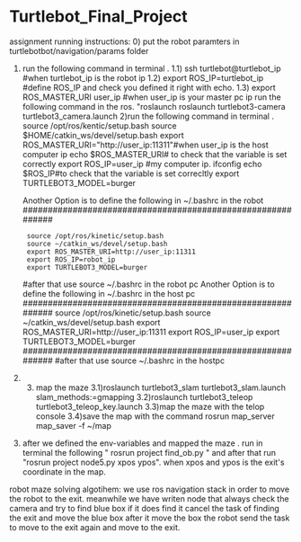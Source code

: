 # Turtlebot_Final_Project

assignment running instructions:
0) put the robot paramters in turtlebotbot/navigation/params folder
1) run the following command in terminal .
	1.1) ssh turtlebot@turtlebot_ip  #when turtlebot_ip is the robot ip
	1.2) export ROS_IP=turtlebot_ip #define ROS_IP and check you defined it right with echo.
	1.3) export ROS_MASTER_URI user_ip #when user_ip is your master pc ip 
		run the following command in the ros.
		"roslaunch  roslaunch turtlebot3-camera turtlebot3_camera.launch 
2)run the following command in terminal .
	source /opt/ros/kentic/setup.bash
    	source $HOME/catkin_ws/devel/setup.bash
   	export ROS_MASTER_URI="http://user_ip:11311"#when user_ip is the host computer ip
	echo $ROS_MASTER_URI# to check that the variable is set correctly
	export ROS_IP=user_ip  #my computer ip. ifconfig
	echo $ROS_IP#to check that the variable is set correcltly
	export TURTLEBOT3_MODEL=burger

	Another Option is to define the following in ~/.bashrc in the robot
	############################################################

		source /opt/ros/kinetic/setup.bash
		source ~/catkin_ws/devel/setup.bash
		export ROS_MASTER_URI=http://user_ip:11311
		export ROS_IP=robot_ip
		export TURTLEBOT3_MODEL=burger
	#after that use source ~/.bashrc in the robot pc
	Another Option is to define the following in ~/.bashrc in the host pc
	############################################################
		source /opt/ros/kinetic/setup.bash
		source ~/catkin_ws/devel/setup.bash
		export ROS_MASTER_URI=http://user_ip:11311
		export ROS_IP=user_ip
		export TURTLEBOT3_MODEL=burger
	############################################################
	#after that use source ~/.bashrc in the hostpc	
3)
	3) map the maze
	3.1)roslaunch turtlebot3_slam turtlebot3_slam.launch slam_methods:=gmapping
	3.2)roslaunch turtlebot3_teleop turtlebot3_teleop_key.launch
	3.3)map the maze with the telop console
	3.4)save the map with the command rosrun map_server map_saver -f ~/map
4) after we defined the env-variables and mapped the maze . run in terminal the following " rosrun project  find_ob.py " and after that run "rosrun project node5.py xpos ypos".
when xpos and ypos is the exit's coordinate in the map.


robot maze solving algotihem:
we use ros navigation stack in order to move the robot to the exit.
meanwhile we have writen node that always check the camera and try to find blue box if it does find it cancel the task of finding the exit and
move the blue box after it move the box the robot send the task to move to the exit again and move to the exit.

